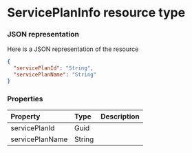 # ServicePlanInfo resource type



### JSON representation

Here is a JSON representation of the resource

<!-- {
  "blockType": "resource",
  "optionalProperties": [

  ],
  "@odata.type": "microsoft.graph.ServicePlanInfo"
}-->

```json
{
  "servicePlanId": "String",
  "servicePlanName": "String"
}

```
### Properties
| Property	   | Type	|Description|
|:---------------|:--------|:----------|
|servicePlanId|Guid||
|servicePlanName|String||

<!-- uuid: 27af97d0-7f6c-4d2f-a229-7f9eef096492
2015-10-16 21:11:02 UTC -->
<!-- {
  "type": "#page.annotation",
  "description": "ServicePlanInfo resource",
  "keywords": "",
  "section": "documentation",
  "tocPath": ""
}-->